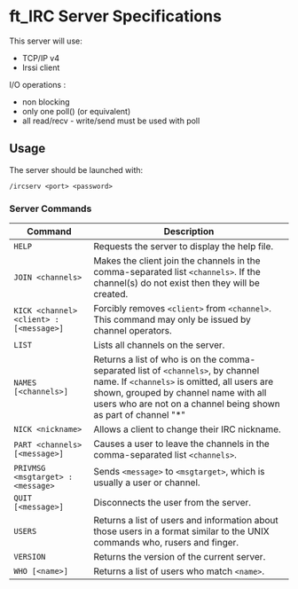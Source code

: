 # ft_IRC Server Specifications

This server will use:

* TCP/IP v4
* Irssi client

I/O operations :

* non blocking
* only one poll() (or equivalent)
* all read/recv - write/send must be used with poll

## Usage

The server should be launched with:

```shell
/ircserv <port> <password>
```

### Server Commands

| Command                     | Description  |
|---------------|------------------------------------------------------------------------------------------------------------------------------------|
|`HELP`                                 | Requests the server to display the help file. |
|`JOIN <channels>`                      |Makes the client join the channels in the comma-separated list `<channels>`. If the channel(s) do not exist then they will be created.|
|`KICK <channel> <client> :[<message>]` | Forcibly removes `<client>` from `<channel>`. This command may only be issued by channel operators. |
|`LIST` | Lists all channels on the server. |
|`NAMES [<channels>]`                   | Returns a list of who is on the comma-separated list of `<channels>`, by channel name. If `<channels>` is omitted, all users are shown, grouped by channel name with all users who are not on a channel being shown as part of channel "*"|
|`NICK <nickname>`                      | Allows a client to change their IRC nickname. |
|`PART <channels> [<message>]`          | Causes a user to leave the channels in the comma-separated list `<channels>`.|
|`PRIVMSG <msgtarget> :<message>`       | Sends `<message>` to `<msgtarget>`, which is usually a user or channel.|
|`QUIT [<message>]`                     | Disconnects the user from the server. |
|`USERS`                                | Returns a list of users and information about those users in a format similar to the UNIX commands who, rusers and finger. |
|`VERSION`                              | Returns the version of the current server. |
|`WHO [<name>]`                         | Returns a list of users who match `<name>`.|
